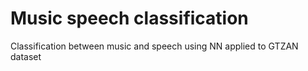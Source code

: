 # Music speech classification
Classification between music and speech using NN applied to GTZAN dataset
